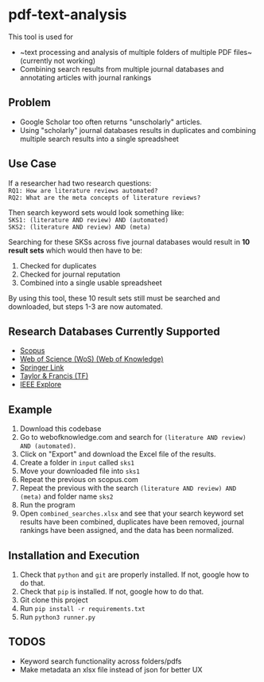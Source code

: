 # pdf-text-analysis
This tool is used for 
  - ~text processing and analysis of multiple folders of multiple PDF files~ (currently not working)
  - Combining search results from multiple journal databases and annotating articles with journal rankings

## Problem
  - Google Scholar too often returns "unscholarly" articles.
  - Using "scholarly" journal databases results in duplicates and combining multiple search results into a single spreadsheet

## Use Case
If a researcher had two research questions:  
`RQ1: How are literature reviews automated?`  
`RQ2: What are the meta concepts of literature reviews?` 

Then search keyword sets would look something like:  
`SKS1: (literature AND review) AND (automated)`  
`SKS2: (literature AND review) AND (meta)`  

Searching for these SKSs across five journal databases would result in **10 result sets** which would then have to be:  
1. Checked for duplicates  
2. Checked for journal reputation  
3. Combined into a single usable spreadsheet  

By using this tool, these 10 result sets still must be searched and downloaded, but steps 1-3 are now automated.

## Research Databases Currently Supported
 * [Scopus](https://www.scopus.com/)
 * [Web of Science (WoS) (Web of Knowledge)](https://login.webofknowledge.com)
 * [Springer Link](https://link.springer.com/)
 * [Taylor & Francis (TF)](https://www.tandfonline.com/)
 * [IEEE Explore](https://ieeexplore.ieee.org/Xplore/home.jsp)

## Example
1. Download this codebase
2. Go to webofknowledge.com and search for `(literature AND review) AND (automated)`. 
3. Click on "Export" and download the Excel file of the results.
4. Create a folder in `input` called `sks1`
5. Move your downloaded file into `sks1`
6. Repeat the previous on scopus.com
7. Repeat the previous with the search `(literature AND review) AND (meta)` and folder name `sks2`
8. Run the program
9. Open `combined_searches.xlsx` and see that your search keyword set results have been combined, duplicates have been removed, journal rankings have been assigned, and the data has been normalized.

## Installation and Execution
1. Check that `python` and `git` are properly installed. If not, google how to do that.  
2. Check that `pip` is installed. If not, google how to do that.  
3. Git clone this project
4. Run `pip install -r requirements.txt`
5. Run `python3 runner.py`

## TODOS
* Keyword search functionality across folders/pdfs
* Make metadata an xlsx file instead of json for better UX
